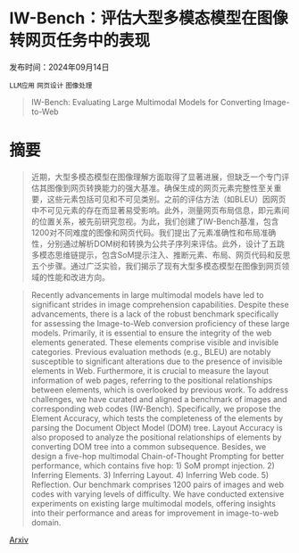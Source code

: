 # IW-Bench：评估大型多模态模型在图像转网页任务中的表现

发布时间：2024年09月14日

`LLM应用` `网页设计` `图像处理`

> IW-Bench: Evaluating Large Multimodal Models for Converting Image-to-Web

# 摘要

> 近期，大型多模态模型在图像理解方面取得了显著进展，但缺乏一个专门评估其图像到网页转换能力的强大基准。确保生成的网页元素完整性至关重要，这些元素包括可见和不可见类别。之前的评估方法（如BLEU）因网页中不可见元素的存在而显著易受影响。此外，测量网页布局信息，即元素间的位置关系，被先前研究忽视。为此，我们创建了IW-Bench基准，包含1200对不同难度的图像和网页代码。我们提出了元素准确性和布局准确性，分别通过解析DOM树和转换为公共子序列来评估。此外，设计了五跳多模态思维链提示，包含SoM提示注入、推断元素、布局、网页代码和反思五个步骤。通过广泛实验，我们揭示了现有大型多模态模型在图像到网页领域的性能和改进方向。

> Recently advancements in large multimodal models have led to significant strides in image comprehension capabilities. Despite these advancements, there is a lack of the robust benchmark specifically for assessing the Image-to-Web conversion proficiency of these large models. Primarily, it is essential to ensure the integrity of the web elements generated. These elements comprise visible and invisible categories. Previous evaluation methods (e.g., BLEU) are notably susceptible to significant alterations due to the presence of invisible elements in Web. Furthermore, it is crucial to measure the layout information of web pages, referring to the positional relationships between elements, which is overlooked by previous work. To address challenges, we have curated and aligned a benchmark of images and corresponding web codes (IW-Bench). Specifically, we propose the Element Accuracy, which tests the completeness of the elements by parsing the Document Object Model (DOM) tree. Layout Accuracy is also proposed to analyze the positional relationships of elements by converting DOM tree into a common subsequence. Besides, we design a five-hop multimodal Chain-of-Thought Prompting for better performance, which contains five hop: 1) SoM prompt injection. 2) Inferring Elements. 3) Inferring Layout. 4) Inferring Web code. 5) Reflection. Our benchmark comprises 1200 pairs of images and web codes with varying levels of difficulty. We have conducted extensive experiments on existing large multimodal models, offering insights into their performance and areas for improvement in image-to-web domain.

[Arxiv](https://arxiv.org/abs/2409.18980)